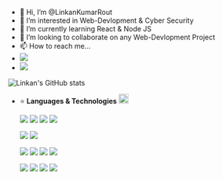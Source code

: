 - 👋 Hi, I’m @LinkanKumarRout
- 👀 I’m interested in Web-Devlopment & Cyber Security
- 🌱 I’m currently learning React & Node JS
- 💞️ I’m looking to collaborate on any Web-Devlopment Project
- 📫 How to reach me...
- ![](https://img.shields.io/badge/linkankumarrout@gmail.com-D14836?style=for-the-badge&logo=gmail&logoColor=white)
- ![](https://komarev.com/ghpvc/?username=LinkanKumarRout)

<!---
LinkanKumarRout/LinkanKumarRout is a ✨ special ✨ repository because its `README.md` (this file) appears on your GitHub profile.
You can click the Preview link to take a look at your changes.
--->

  ![Linkan's GitHub stats](https://github-readme-stats.vercel.app/api?username=LinkanKumarRout&show_icons=true&theme=default)

- :star: **Languages & Technologies** <img src="https://raw.githubusercontent.com/Tarikul-Islam-Anik/Animated-Fluent-Emojis/master/Emojis/Hand%20gestures/Backhand%20Index%20Pointing%20Down.png" alt="Backhand Index Pointing Down" width="20" height="20" />

  ![](https://img.shields.io/badge/Python-3776AB?style=for-the-badge&logo=python&logoColor=white) ![](https://img.shields.io/badge/HTML5-E34F26?style=for-the-badge&logo=html5&logoColor=white) ![](https://img.shields.io/badge/CSS3-1572B6?style=for-the-badge&logo=css3&logoColor=white) ![](https://img.shields.io/badge/JavaScript-F7DF1E?style=for-the-badge&logo=JavaScript&logoColor=white)

  ![](https://img.shields.io/badge/Django-092E20?style=for-the-badge&logo=django&logoColor=white) ![](https://img.shields.io/badge/Bootstrap-563D7C?style=for-the-badge&logo=bootstrap&logoColor=white)
  
  ![](https://img.shields.io/badge/MySQL-005C84?style=for-the-badge&logo=mysql&logoColor=white) ![](https://img.shields.io/badge/GIT-E44C30?style=for-the-badge&logo=git&logoColor=white) ![](https://img.shields.io/badge/Visual_Studio_Code-0078D4?style=for-the-badge&logo=visual%20studio%20code&logoColor=white)
  ![](https://img.shields.io/badge/MongoDB-4EA94B?style=for-the-badge&logo=mongodb&logoColor=white)

  ![](https://img.shields.io/badge/Numpy-777BB4?style=for-the-badge&logo=numpy&logoColor=white) ![](https://img.shields.io/badge/Pandas-2C2D72?style=for-the-badge&logo=pandas&logoColor=white) ![](https://img.shields.io/badge/scikit_learn-F7931E?style=for-the-badge&logo=scikit-learn&logoColor=white) ![](https://img.shields.io/badge/SciPy-654FF0?style=for-the-badge&logo=SciPy&logoColor=white)
